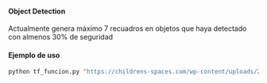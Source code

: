 #### Object Detection
Actualmente genera máximo 7 recuadros en objetos que haya detectado con almenos 30% de seguridad


#### Ejemplo de uso 
```bash
python tf_funcion.py "https://childrens-spaces.com/wp-content/uploads/2018/08/mesa-para-ni%C3%B1os-6.jpg"
```
